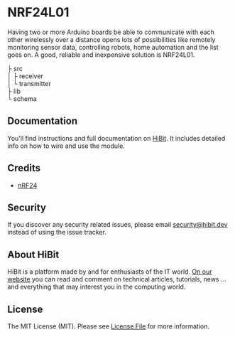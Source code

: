 # NRF24L01
Having two or more Arduino boards be able to communicate with each other wirelessly over a distance opens lots of possibilities like remotely monitoring sensor data, controlling robots, home automation and the list goes on. A good, reliable and inexpensive solution is NRF24L01.  

├ src  
│  ├ receiver  
│  └ transmitter  
├ lib  
└ schema  

## Documentation
You'll find instructions and full documentation on [HiBit](https://www.hibit.dev/posts/22/how-to-use-the-nrf24l01-module-with-arduino). It includes detailed info on how to wire and use the module.

## Credits
- [nRF24](https://github.com/nRF24)

## Security
If you discover any security related issues, please email security@hibit.dev instead of using the issue tracker.

## About HiBit
HiBit is a platform made by and for enthusiasts of the IT world. [On our website](https://www.hibit.dev) you can read and comment on technical articles, tutorials, news ... and everything that may interest you in the computing world.

## License
The MIT License (MIT). Please see [License File](LICENSE.md) for more information.
